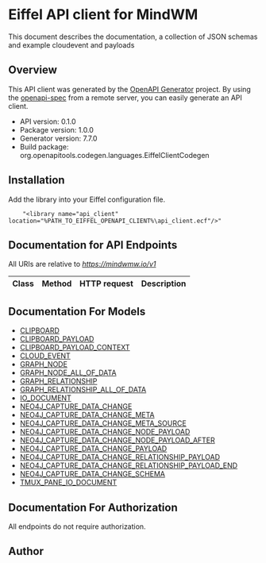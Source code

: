 # Eiffel API client for MindWM

This document describes the documentation, a collection of JSON schemas and example cloudevent and payloads

## Overview
This API client was generated by the [OpenAPI Generator](https://openapi-generator.tech) project.  By using the [openapi-spec](https://openapis.org) from a remote server, you can easily generate an API client.

- API version: 0.1.0
- Package version: 1.0.0
- Generator version: 7.7.0
- Build package: org.openapitools.codegen.languages.EiffelClientCodegen

## Installation
Add the library into your Eiffel configuration file.
```
    "<library name="api_client" location="%PATH_TO_EIFFEL_OPENAPI_CLIENT%\api_client.ecf"/>"
```

## Documentation for API Endpoints

All URIs are relative to *https://mindwmw.io/v1*

Class | Method | HTTP request | Description
------------ | ------------- | ------------- | -------------


## Documentation For Models

 - [CLIPBOARD](docs/CLIPBOARD.md)
 - [CLIPBOARD_PAYLOAD](docs/CLIPBOARD_PAYLOAD.md)
 - [CLIPBOARD_PAYLOAD_CONTEXT](docs/CLIPBOARD_PAYLOAD_CONTEXT.md)
 - [CLOUD_EVENT](docs/CLOUD_EVENT.md)
 - [GRAPH_NODE](docs/GRAPH_NODE.md)
 - [GRAPH_NODE_ALL_OF_DATA](docs/GRAPH_NODE_ALL_OF_DATA.md)
 - [GRAPH_RELATIONSHIP](docs/GRAPH_RELATIONSHIP.md)
 - [GRAPH_RELATIONSHIP_ALL_OF_DATA](docs/GRAPH_RELATIONSHIP_ALL_OF_DATA.md)
 - [IO_DOCUMENT](docs/IO_DOCUMENT.md)
 - [NEO4J_CAPTURE_DATA_CHANGE](docs/NEO4J_CAPTURE_DATA_CHANGE.md)
 - [NEO4J_CAPTURE_DATA_CHANGE_META](docs/NEO4J_CAPTURE_DATA_CHANGE_META.md)
 - [NEO4J_CAPTURE_DATA_CHANGE_META_SOURCE](docs/NEO4J_CAPTURE_DATA_CHANGE_META_SOURCE.md)
 - [NEO4J_CAPTURE_DATA_CHANGE_NODE_PAYLOAD](docs/NEO4J_CAPTURE_DATA_CHANGE_NODE_PAYLOAD.md)
 - [NEO4J_CAPTURE_DATA_CHANGE_NODE_PAYLOAD_AFTER](docs/NEO4J_CAPTURE_DATA_CHANGE_NODE_PAYLOAD_AFTER.md)
 - [NEO4J_CAPTURE_DATA_CHANGE_PAYLOAD](docs/NEO4J_CAPTURE_DATA_CHANGE_PAYLOAD.md)
 - [NEO4J_CAPTURE_DATA_CHANGE_RELATIONSHIP_PAYLOAD](docs/NEO4J_CAPTURE_DATA_CHANGE_RELATIONSHIP_PAYLOAD.md)
 - [NEO4J_CAPTURE_DATA_CHANGE_RELATIONSHIP_PAYLOAD_END](docs/NEO4J_CAPTURE_DATA_CHANGE_RELATIONSHIP_PAYLOAD_END.md)
 - [NEO4J_CAPTURE_DATA_CHANGE_SCHEMA](docs/NEO4J_CAPTURE_DATA_CHANGE_SCHEMA.md)
 - [TMUX_PANE_IO_DOCUMENT](docs/TMUX_PANE_IO_DOCUMENT.md)


## Documentation For Authorization

 All endpoints do not require authorization.


## Author


